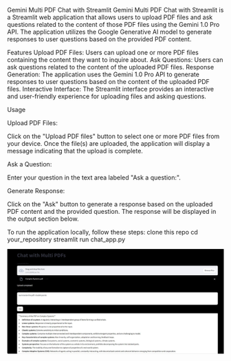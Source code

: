 Gemini Multi PDF Chat with Streamlit
Gemini Multi PDF Chat with Streamlit is a Streamlit web application that allows users to upload PDF files and ask questions related to the content of those PDF files using the Gemini 1.0 Pro API. The application utilizes the Google Generative AI model to generate responses to user questions based on the provided PDF content.

Features
Upload PDF Files: Users can upload one or more PDF files containing the content they want to inquire about.
Ask Questions: Users can ask questions related to the content of the uploaded PDF files.
Response Generation: The application uses the Gemini 1.0 Pro API to generate responses to user questions based on the content of the uploaded PDF files.
Interactive Interface: The Streamlit interface provides an interactive and user-friendly experience for uploading files and asking questions.

Usage

Upload PDF Files:

Click on the "Upload PDF files" button to select one or more PDF files from your device.
Once the file(s) are uploaded, the application will display a message indicating that the upload is complete.

Ask a Question:

Enter your question in the text area labeled "Ask a question:".

Generate Response:

Click on the "Ask" button to generate a response based on the uploaded PDF content and the provided question.
The response will be displayed in the output section below.


To run the application locally, follow these steps:
clone this repo
cd your_repository
streamlit run chat_app.py


![Example](Capture.JPG)
